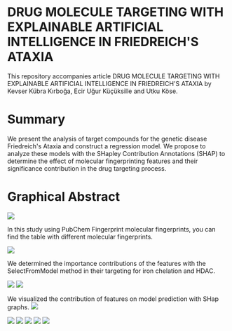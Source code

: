 # DRUG MOLECULE TARGETING WITH EXPLAINABLE ARTIFICIAL INTELLIGENCE IN FRIEDREICH'S ATAXIA
This repository accompanies article DRUG MOLECULE TARGETING WITH EXPLAINABLE ARTIFICIAL INTELLIGENCE IN FRIEDREICH'S ATAXIA by Kevser Kübra Kırboğa, Ecir Uğur Küçüksille and Utku Köse.

# Summary

We present the analysis of target compounds for the genetic disease Friedreich's Ataxia and construct a regression model. We propose to analyze these models with the SHapley Contribution Annotations (SHAP) to determine the effect of molecular fingerprinting features and their significance contribution in the drug targeting process.

# Graphical Abstract
<img src="GA.png"/>

In this study using PubChem Fingerprint molecular fingerprints, you can find the table with different molecular fingerprints.

<img src="List of 12 sets of fingerprint descriptors calculated from the PaDEL-Descriptor software-1.png"/>

We determined the importance contributions of the features with the SelectFromModel method in their targeting for iron chelation and HDAC.

<img src="The top features were collected from SelectFromModel of RandomForestRegressor model for HDAC-1.png"/>

<img src="The top features were collected from the SelectFromModel of Random Forest Regressor model for Fe chelation-1.png"/>

We visualized the contribution of features on model prediction with SHap graphs.
<img src="Bar graphs.png"/>

<img src="beeswarm graphs.png"/>

<img src="decision graphs.png"/>

<img src="force graphs.png"/>

<img src="heatmap graphs.png"/>

<img src="SelectFromModel.png"/>
